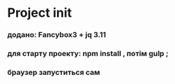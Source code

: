 <h1>Project init</h1>
<h3>додано: Fancybox3 + jq 3.11 </h3>
  
<h3>для старту проекту: npm install , потім gulp ;</h3>
<h3>браузер запуститься сам</h3>
